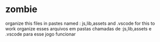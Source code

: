 # zombie 
organize this files in pastes named : js,lib,assets and .vscode for this to work
organize  esses arquivos em pastas chamadas de :js,lib,assets e .vscode para esse jogo funcionar
